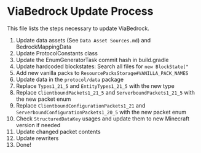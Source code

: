 # ViaBedrock Update Process

This file lists the steps necessary to update ViaBedrock.

1. Update data assets (See `Data Asset Sources.md`) and BedrockMappingData
2. Update ProtocolConstants class
3. Update the EnumGeneratorTask commit hash in build.gradle
4. Update hardcoded blockstates: Search all files for `new BlockState("`
5. Add new vanilla packs to `ResourcePacksStorage#VANILLA_PACK_NAMES`
6. Update data in the `protocol/data` package
7. Replace `Types1_21_5` and `EntityTypes1_21_5` with the new type
8. Replace `ClientboundPackets1_21_5` and `ServerboundPackets1_21_5` with the new packet enum
9. Replace `ClientboundConfigurationPackets1_21` and `ServerboundConfigurationPackets1_20_5` with the new packet enum
10. Check `StructuredDataKey` usages and update them to new Minecraft version if needed
11. Update changed packet contents
12. Update rewriters
13. Done!
